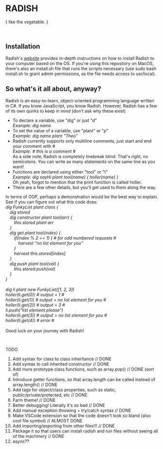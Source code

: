 <h1>RADISH</h1>
<p>{ like the vegetable. }</p>
<br>
<h2>Installation</h2>
<p>Radish's <a href="https://radishpl.com">website</a> provides in-depth instructions on how to install Radish to your computer based on the OS. If you're using this repository on MacOS, there's also an install.sh file that runs the scripts necessary (use sudo bash install.sh to grant admin permissions, as the file needs access to usr/local).</p>
<h2>So what's it all about, anyway?</h2>
<p>Radish is an easy-to-learn, object-oriented programming language written in C#. If you know JavaScript, you know Radish. However, Radish has a few of its own quirks to keep in mind (don't ask why these exist)
    <ul>
        <li>To declare a variable, use "dig" or just "d"<br><em>Example: dig name</em></li>
        <li>To set the value of a variable, use "plant" or "p"<br><em>Example: dig name plant "Theo"</em></li>
        <li>Radish currently supports only multiline comments, just start and end your comment with #<br><em>Example: # this is a comment #</em><br>As a side note, Radish is completely linebreak blind. That's right, no semicolons. You can write as many statements on the same line as you want!</li>
        <li>Functions are declared using either "tool" or "t"<br><em>Example: dig sayHi plant tool(name) {
            holler(name)
        }</em><br>Oh yeah, forgot to mention that the print function is called holler.</li>
        <li>There are a few other details, but you'll get used to them along the way.</li>
    </ul>
In terms of OOP, perhaps a demonstration would be the best way to explain. See if you can figure out what this code does:<br><em>
dig FunkyList plant class {<br>
    &emsp;dig stored<br>
    &emsp;dig constructor plant tool(arr) {<br>
        &emsp;&emsp;this.stored plant arr<br>
    &emsp;}<br>
    &emsp;dig get plant tool(index) {<br>
        &emsp;&emsp;if(index % 2 == 1) { # for odd numbered requests #<br>
            &emsp;&emsp;&emsp;harvest "no list element for you"<br>
        &emsp;&emsp;}<br>
        &emsp;&emsp;harvest this.stored[index]<br>
    &emsp;}<br>
    &emsp;dig push plant tool(val) {<br>
        &emsp;&emsp;this.stored.push(val)<br>
    &emsp;}<br>
}<br>
<br>
dig li plant new FunkyList([1, 2, 3])<br>
holler(li.get(0)) # output = 1 #<br>
holler(li.get(1)) # output = no list element for you #<br>
holler(li.get(2)) # output = 3 #<br>
li.push("list element please")<br>
holler(li.get(3)) # output = no list element for you #<br>
holler(li.get(4)) # error #<br>
</em><br>Good luck on your journey with Radish!</p>
<br>
<p>TODO<br><ol>
    <li>Add syntax for class to class inheritance // DONE</li>
    <li>Add syntax to call inherited constructor // DONE</li>
    <li>Add more prototype class functions, such as array.pop() // DONE (sort of)</li>
    <li>Introduce getter functions, so that array.length can be called instead of array.length() // DONE</li>
    <li>Add tags for object/class properties, such as static, public/private/protected, etc // DONE</li>
    <li>Farm theme! // DONE</li>
    <li>Better debugging! Literally it's so bad // DONE</li>
    <li>Add manual exception throwing + try/catch syntax // DONE</li>
    <li>Make VSCode extension so that the code doesn't look so bland (also cool file symbol) // ALMOST DONE</li>
    <li>Add importing/exporting from other files!!! // DONE</li>
    <li>Package it so that users can install radish and run files without seeing all of the machinery // DONE</li>
    <li>async??</li>
</ol></p>